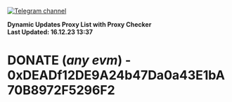 [![Telegram channel](https://img.shields.io/endpoint?url=https://runkit.io/damiankrawczyk/telegram-badge/branches/master?url=https://t.me/n4z4v0d)](https://t.me/n4z4v0d) 

**Dynamic Updates Proxy List with Proxy Checker**  
**Last Updated: 16.12.23 13:37**

# DONATE (_any evm_) - 0xDEADf12DE9A24b47Da0a43E1bA70B8972F5296F2
